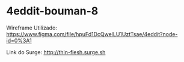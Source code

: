 # 4eddit-bouman-8

Wireframe Utilizado: https://www.figma.com/file/hpuFd1DcQwelLU1UztTsae/4eddit?node-id=0%3A1

Link do Surge: http://thin-flesh.surge.sh 
 
